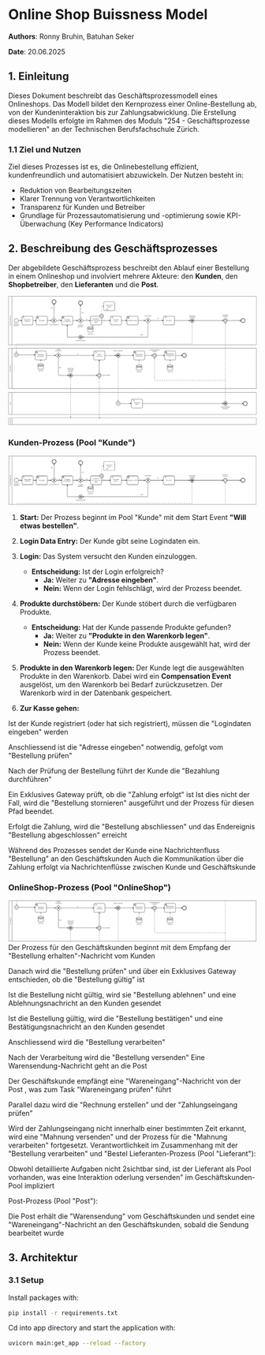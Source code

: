 # Online Shop Buissness Model

**Authors**: Ronny Bruhin, Batuhan Seker

**Date**: 20.06.2025

## 1.  Einleitung

Dieses Dokument beschreibt das Geschäftsprozessmodell eines Onlineshops. Das Modell bildet den Kernprozess einer Online-Bestellung ab, von der Kundeninteraktion bis zur Zahlungsabwicklung. Die Erstellung dieses Modells erfolgte im Rahmen des Moduls "254 - Geschäftsprozesse modellieren" an der Technischen Berufsfachschule Zürich.

### 1.1 Ziel und Nutzen

Ziel dieses Prozesses ist es, die Onlinebestellung effizient, kundenfreundlich und automatisiert abzuwickeln. Der Nutzen besteht in:

- Reduktion von Bearbeitungszeiten
- Klarer Trennung von Verantwortlichkeiten
- Transparenz für Kunden und Betreiber
- Grundlage für Prozessautomatisierung und -optimierung sowie KPI-Überwachung (Key Performance Indicators)

## 2.  Beschreibung des Geschäftsprozesses

Der abgebildete Geschäftsprozess beschreibt den Ablauf einer Bestellung in einem Onlineshop und involviert mehrere Akteure: den **Kunden**, den **Shopbetreiber**, den **Lieferanten** und die **Post**.

![Online Shop Geschäftsprozess](./image/M254_OnlineShop_BPMN.png)

### **Kunden-Prozess (Pool "Kunde")**

![Pool Kunde](./image/M254_OnlineShop_KundePool.png)

1. **Start:** Der Prozess beginnt im Pool "Kunde" mit dem Start Event **"Will etwas bestellen"**.

2. **Login Data Entry:** Der Kunde gibt seine  Logindaten ein.

3. **Login:** Das System versucht den Kunden einzuloggen.
    - **Entscheidung:** Ist der Login erfolgreich?
        - **Ja:** Weiter zu **"Adresse eingeben"**.
        - **Nein:** Wenn der Login fehlschlägt, wird der Prozess beendet.

4. **Produkte durchstöbern:** Der Kunde stöbert durch die verfügbaren Produkte.
    - **Entscheidung:** Hat der Kunde passende Produkte gefunden?
        - **Ja:** Weiter zu **"Produkte in den Warenkorb legen"**.
        - **Nein:** Wenn der Kunde keine Produkte ausgewählt hat, wird der Prozess beendet.

5. **Produkte in den Warenkorb legen:** Der Kunde legt die ausgewählten Produkte in den Warenkorb.
Dabei wird ein **Compensation Event** ausgelöst, um den Warenkorb bei Bedarf zurückzusetzen.
Der Warenkorb wird in der Datenbank gespeichert.

6. **Zur Kasse gehen:**

Ist der Kunde registriert (oder hat sich registriert), müssen die "Logindaten eingeben" werden

Anschliessend ist die "Adresse eingeben" notwendig, gefolgt vom "Bestellung prüfen"

Nach der Prüfung der Bestellung führt der Kunde die "Bezahlung durchführen"

Ein Exklusives Gateway prüft, ob die "Zahlung erfolgt" ist
Ist dies nicht der Fall, wird die "Bestellung stornieren"
ausgeführt und der Prozess für diesen Pfad beendet.

Erfolgt die Zahlung, wird die "Bestellung abschliessen"
und das Endereignis "Bestellung abgeschlossen" erreicht

Während des Prozesses sendet der Kunde eine Nachrichtenfluss "Bestellung" an den Geschäftskunden
Auch die Kommunikation über die Zahlung erfolgt via Nachrichtenflüsse zwischen Kunde und Geschäftskunde

### **OnlineShop-Prozess (Pool "OnlineShop")**
![Pool OnlineShop](./image/M254_OnlineShop_ShopPool.png)
Der Prozess für den Geschäftskunden beginnt mit dem Empfang der "Bestellung erhalten"-Nachricht vom Kunden

Danach wird die "Bestellung prüfen"
 und über ein Exklusives Gateway entschieden, ob die "Bestellung gültig" ist

Ist die Bestellung nicht gültig, wird sie "Bestellung ablehnen"
 und eine Ablehnungsnachricht an den Kunden gesendet

Ist die Bestellung gültig, wird die "Bestellung bestätigen"
 und eine Bestätigungsnachricht an den Kunden gesendet

Anschliessend wird die "Bestellung verarbeiten"

Nach der Verarbeitung wird die "Bestellung versenden"
 Eine Warensendung-Nachricht geht an die Post

Der Geschäftskunde empfängt eine "Wareneingang"-Nachricht von der Post
, was zum Task "Wareneingang prüfen" führt

Parallel dazu wird die "Rechnung erstellen"
 und der "Zahlungseingang prüfen"

Wird der Zahlungseingang nicht innerhalb einer bestimmten Zeit erkannt, wird eine "Mahnung versenden"
 und der Prozess für die "Mahnung verarbeiten"
 fortgesetzt.
 Verantwortlichkeit im Zusammenhang mit der "Bestellung verarbeiten" und "Bestel
Lieferanten-Prozess (Pool "Lieferant"):

Obwohl detaillierte Aufgaben nicht 2sichtbar sind, ist der Lieferant als Pool vorhanden, was eine Interaktion oderlung versenden" im Geschäftskunden-Pool impliziert

Post-Prozess (Pool "Post"):

Die Post erhält die "Warensendung" vom Geschäftskunden und sendet eine "Wareneingang"-Nachricht an den Geschäftskunden, sobald die Sendung bearbeitet wurde

## 3. Architektur

### 3.1 Setup

Install packages with:

```bash
pip install -r requirements.txt
```

Cd into app directory and start the application with:

```bash
uvicorn main:get_app --reload --factory

```
